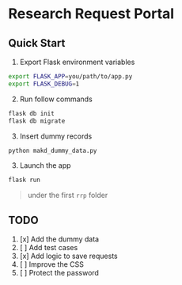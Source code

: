 # Research Request Portal


## Quick Start


1. Export Flask environment variables


```bash
export FLASK_APP=you/path/to/app.py
export FLASK_DEBUG=1
```


2. Run follow commands


```bash
flask db init
flask db migrate
```

3. Insert dummy records

```bash
python makd_dummy_data.py
```

3. Launch the app

```bash
flask run
```
> under the first `rrp` folder

## TODO


1. [x] Add the dummy data
2. [ ] Add test cases
3. [x] Add logic to save requests
4. [ ] Improve the CSS 
5. [ ] Protect the password